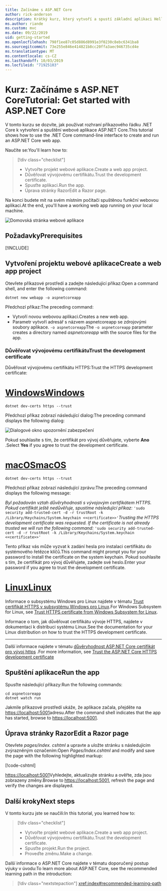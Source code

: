 ```yaml
---
title: Začínáme s ASP.NET Core
author: rick-anderson
description: Krátký kurz, který vytvoří a spustí základní aplikaci Hello World pomocí ASP.NET Core.
ms.author: riande
ms.custom: mvc
ms.date: 09/22/2019
uid: getting-started
ms.openlocfilehash: 798f1ee87c05d886d8991e3f0230c8ebc6341ba8
ms.sourcegitcommit: 73e255e846e414821b8cc20ffa3aec946735cd4e
ms.translationtype: MT
ms.contentlocale: cs-CZ
ms.lasthandoff: 10/03/2019
ms.locfileid: "71925103"
---
```

# <a name="tutorial-get-started-with-aspnet-core"></a><span data-ttu-id="07bf5-103">Kurz: Začínáme s ASP.NET Core</span><span class="sxs-lookup"><span data-stu-id="07bf5-103">Tutorial: Get started with ASP.NET Core</span></span>

<span data-ttu-id="07bf5-104">V tomto kurzu se dozvíte, jak používat rozhraní příkazového řádku .NET Core k vytvoření a spuštění webové aplikace ASP.NET Core.</span><span class="sxs-lookup"><span data-stu-id="07bf5-104">This tutorial shows how to use the .NET Core command-line interface to create and run an ASP.NET Core web app.</span></span>

<span data-ttu-id="07bf5-105">Naučíte se:</span><span class="sxs-lookup"><span data-stu-id="07bf5-105">You'll learn how to:</span></span>

> [!div class="checklist"]
> * <span data-ttu-id="07bf5-106">Vytvořte projekt webové aplikace.</span><span class="sxs-lookup"><span data-stu-id="07bf5-106">Create a web app project.</span></span>
> * <span data-ttu-id="07bf5-107">Důvěřovat vývojovému certifikátu.</span><span class="sxs-lookup"><span data-stu-id="07bf5-107">Trust the development certificate.</span></span>
> * <span data-ttu-id="07bf5-108">Spusťte aplikaci.</span><span class="sxs-lookup"><span data-stu-id="07bf5-108">Run the app.</span></span>
> * <span data-ttu-id="07bf5-109">Úprava stránky Razor</span><span class="sxs-lookup"><span data-stu-id="07bf5-109">Edit a Razor page.</span></span>

<span data-ttu-id="07bf5-110">Na konci budete mít na svém místním počítači spuštěnou funkční webovou aplikaci.</span><span class="sxs-lookup"><span data-stu-id="07bf5-110">At the end, you'll have a working web app running on your local machine.</span></span>

![Domovská stránka webové aplikace](_static/home-page.png)

## <a name="prerequisites"></a><span data-ttu-id="07bf5-112">Požadavky</span><span class="sxs-lookup"><span data-stu-id="07bf5-112">Prerequisites</span></span>

[!INCLUDE[](~/includes/3.0-SDK.md)]

## <a name="create-a-web-app-project"></a><span data-ttu-id="07bf5-113">Vytvoření projektu webové aplikace</span><span class="sxs-lookup"><span data-stu-id="07bf5-113">Create a web app project</span></span>

<span data-ttu-id="07bf5-114">Otevřete příkazové prostředí a zadejte následující příkaz:</span><span class="sxs-lookup"><span data-stu-id="07bf5-114">Open a command shell, and enter the following command:</span></span>

```dotnetcli
dotnet new webapp -o aspnetcoreapp
```

<span data-ttu-id="07bf5-115">Předchozí příkaz:</span><span class="sxs-lookup"><span data-stu-id="07bf5-115">The preceding command:</span></span>

* <span data-ttu-id="07bf5-116">Vytvoří novou webovou aplikaci.</span><span class="sxs-lookup"><span data-stu-id="07bf5-116">Creates a new web app.</span></span>  
* <span data-ttu-id="07bf5-117">Parametr vytvoří adresář s názvem aspnetcoreapp se zdrojovými soubory aplikace. `-o aspnetcoreapp`</span><span class="sxs-lookup"><span data-stu-id="07bf5-117">The `-o aspnetcoreapp` parameter creates a directory named *aspnetcoreapp* with the source files for the app.</span></span>

### <a name="trust-the-development-certificate"></a><span data-ttu-id="07bf5-118">Důvěřovat vývojovému certifikátu</span><span class="sxs-lookup"><span data-stu-id="07bf5-118">Trust the development certificate</span></span>

<span data-ttu-id="07bf5-119">Důvěřovat vývojovému certifikátu HTTPS:</span><span class="sxs-lookup"><span data-stu-id="07bf5-119">Trust the HTTPS development certificate:</span></span>

# <a name="windowstabwindows"></a>[<span data-ttu-id="07bf5-120">Windows</span><span class="sxs-lookup"><span data-stu-id="07bf5-120">Windows</span></span>](#tab/windows)

```dotnetcli
dotnet dev-certs https --trust
```

<span data-ttu-id="07bf5-121">Předchozí příkaz zobrazí následující dialog:</span><span class="sxs-lookup"><span data-stu-id="07bf5-121">The preceding command displays the following dialog:</span></span>

![Dialogové okno upozornění zabezpečení](~/getting-started/_static/cert.png)

<span data-ttu-id="07bf5-123">Pokud souhlasíte s tím, že certifikát pro vývoj důvěřujete, vyberte **Ano** .</span><span class="sxs-lookup"><span data-stu-id="07bf5-123">Select **Yes** if you agree to trust the development certificate.</span></span>

# <a name="macostabmacos"></a>[<span data-ttu-id="07bf5-124">macOS</span><span class="sxs-lookup"><span data-stu-id="07bf5-124">macOS</span></span>](#tab/macos)

```dotnetcli
dotnet dev-certs https --trust
```

<span data-ttu-id="07bf5-125">Předchozí příkaz zobrazí následující zprávu:</span><span class="sxs-lookup"><span data-stu-id="07bf5-125">The preceding command displays the following message:</span></span>

<span data-ttu-id="07bf5-126">*Byl požadován vztah důvěryhodnosti s vývojovým certifikátem HTTPS. Pokud certifikát ještě nedůvěřuje, spustíme následující příkaz:* `'sudo security add-trusted-cert -d -r trustRoot -k /Library/Keychains/System.keychain <<certificate>>'`</span><span class="sxs-lookup"><span data-stu-id="07bf5-126">*Trusting the HTTPS development certificate was requested. If the certificate is not already trusted we will run the following command:* `'sudo security add-trusted-cert -d -r trustRoot -k /Library/Keychains/System.keychain <<certificate>>'`</span></span>

<span data-ttu-id="07bf5-127">Tento příkaz vás může vyzvat k zadání hesla pro instalaci certifikátu do systémového řetězce klíčů.</span><span class="sxs-lookup"><span data-stu-id="07bf5-127">This command might prompt you for your password to install the certificate on the system keychain.</span></span> <span data-ttu-id="07bf5-128">Pokud souhlasíte s tím, že certifikát pro vývoj důvěřujete, zadejte své heslo.</span><span class="sxs-lookup"><span data-stu-id="07bf5-128">Enter your password if you agree to trust the development certificate.</span></span>

# <a name="linuxtablinux"></a>[<span data-ttu-id="07bf5-129">Linux</span><span class="sxs-lookup"><span data-stu-id="07bf5-129">Linux</span></span>](#tab/linux)

<span data-ttu-id="07bf5-130">Informace o subsystému Windows pro Linux najdete v tématu [Trust certifikát HTTPS v subsystému Windows pro Linux](xref:security/enforcing-ssl#wsl).</span><span class="sxs-lookup"><span data-stu-id="07bf5-130">For Windows Subsystem for Linux, see [Trust HTTPS certificate from Windows Subsystem for Linux](xref:security/enforcing-ssl#wsl).</span></span>

<span data-ttu-id="07bf5-131">Informace o tom, jak důvěřovat certifikátu vývoje HTTPS, najdete v dokumentaci k distribuci systému Linux.</span><span class="sxs-lookup"><span data-stu-id="07bf5-131">See the documentation for your Linux distribution on how to trust the HTTPS development certificate.</span></span>

---

<span data-ttu-id="07bf5-132">Další informace najdete v tématu [důvěryhodnost ASP.NET Core certifikát pro vývoj https](xref:security/enforcing-ssl#trust-the-aspnet-core-https-development-certificate-on-windows-and-macos) .</span><span class="sxs-lookup"><span data-stu-id="07bf5-132">For more information, see [Trust the ASP.NET Core HTTPS development certificate](xref:security/enforcing-ssl#trust-the-aspnet-core-https-development-certificate-on-windows-and-macos)</span></span>

## <a name="run-the-app"></a><span data-ttu-id="07bf5-133">Spuštění aplikace</span><span class="sxs-lookup"><span data-stu-id="07bf5-133">Run the app</span></span>

<span data-ttu-id="07bf5-134">Spusťte následující příkazy:</span><span class="sxs-lookup"><span data-stu-id="07bf5-134">Run the following commands:</span></span>

```dotnetcli
cd aspnetcoreapp
dotnet watch run
```

<span data-ttu-id="07bf5-135">Jakmile příkazové prostředí ukáže, že aplikace začala, přejděte na [https://localhost:5001](https://localhost:5001)adresu.</span><span class="sxs-lookup"><span data-stu-id="07bf5-135">After the command shell indicates that the app has started, browse to [https://localhost:5001](https://localhost:5001).</span></span>

## <a name="edit-a-razor-page"></a><span data-ttu-id="07bf5-136">Úprava stránky Razor</span><span class="sxs-lookup"><span data-stu-id="07bf5-136">Edit a Razor page</span></span>

<span data-ttu-id="07bf5-137">Otevřete *pages/index. cshtml* a upravte a uložte stránku s následujícím zvýrazněným označením:</span><span class="sxs-lookup"><span data-stu-id="07bf5-137">Open *Pages/Index.cshtml* and modify and save the page with the following highlighted markup:</span></span>

[!code-cshtml[](sample/index.cshtml?highlight=9)]

<span data-ttu-id="07bf5-138">[https://localhost:5001](https://localhost:5001)Vyhledejte, aktualizujte stránku a ověřte, zda jsou zobrazeny změny.</span><span class="sxs-lookup"><span data-stu-id="07bf5-138">Browse to [https://localhost:5001](https://localhost:5001), refresh the page and verify the changes are displayed.</span></span>

## <a name="next-steps"></a><span data-ttu-id="07bf5-139">Další kroky</span><span class="sxs-lookup"><span data-stu-id="07bf5-139">Next steps</span></span>

<span data-ttu-id="07bf5-140">V tomto kurzu jste se naučili:</span><span class="sxs-lookup"><span data-stu-id="07bf5-140">In this tutorial, you learned how to:</span></span>

> [!div class="checklist"]
> * <span data-ttu-id="07bf5-141">Vytvořte projekt webové aplikace.</span><span class="sxs-lookup"><span data-stu-id="07bf5-141">Create a web app project.</span></span>
> * <span data-ttu-id="07bf5-142">Důvěřovat vývojovému certifikátu.</span><span class="sxs-lookup"><span data-stu-id="07bf5-142">Trust the development certificate.</span></span>
> * <span data-ttu-id="07bf5-143">Spusťte projekt.</span><span class="sxs-lookup"><span data-stu-id="07bf5-143">Run the project.</span></span>
> * <span data-ttu-id="07bf5-144">Proveďte změnu.</span><span class="sxs-lookup"><span data-stu-id="07bf5-144">Make a change.</span></span>

<span data-ttu-id="07bf5-145">Další informace o ASP.NET Core najdete v tématu doporučený postup výuky v úvodu:</span><span class="sxs-lookup"><span data-stu-id="07bf5-145">To learn more about ASP.NET Core, see the recommended learning path in the introduction:</span></span>

> [!div class="nextstepaction"]
> <xref:index#recommended-learning-path>
